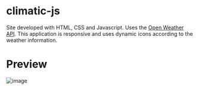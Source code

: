 # climatic-js
Site developed with HTML, CSS and Javascript. Uses the [Open Weather API](https://openweathermap.org/api). 
This application is responsive and uses dynamic icons according to the weather information.

# Preview

![image](https://user-images.githubusercontent.com/50648379/235212459-578c80ab-83fd-449e-b6e2-5cd01bc624a8.png)
